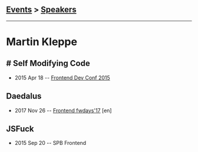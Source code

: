 ## [Events](../README.md) > [Speakers](../speakers.md)
---

# Martin Kleppe

## # Self Modifying Code
- 2015 Apr 18 -- [Frontend Dev Conf 2015](https://www.youtube.com/watch?v=1uvIw7X0u48)    
## Daedalus
- 2017 Nov 26 -- [Frontend fwdays&#39;17](https://frameworksdays.com/event/frontend-fwdays-17/review/daedalus) [en]   
## JSFuck
- 2015 Sep 20 -- SPB Frontend    
